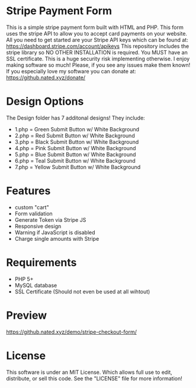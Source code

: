 Stripe Payment Form
====================================

This is a simple stripe payment form built with HTML and PHP. This form uses
the stripe API to allow you to accept card payments on your website. All you need
to get started are your Stripe API keys which can be found at: https://dashboard.stripe.com/account/apikeys
This repository includes the stripe library so NO OTHER INSTALLATION is required. You MUST
have an SSL certificate. This is a huge security risk implementing otherwise.
I enjoy making software so much! Please, if you see any issues make them known! If you especially love
my software you can donate at: https://github.nated.xyz/donate/

Design Options
====================================
The Design folder has 7 additonal designs! They include:

* 1.php = Green Submit Button w/ White Background
* 2.php = Red Submit Button w/ White Background
* 3.php = Black Submit Button w/ White Background
* 4.php = Pink Submit Button w/ White Background
* 5.php = Blue Submit Button w/ White Background
* 6.php = Teal Submit Button w/ White Background
* 7.php = Yellow Submit Button w/ White Background

Features
===============
* custom "cart"
* Form validation
* Generate Token via Stripe JS
* Responsive design
* Warning if JavaScript is disabled
* Charge single amounts with Stripe

Requirements
===============
- PHP 5+
- MySQL database
- SSL Certificate (Should not even be used at all wihtout)

Preview
===============
https://github.nated.xyz/demo/stripe-checkout-form/

License
==========
This software is under an MIT License. Which allows full use to edit, distribute, or sell this code.
See the "LICENSE" file for more information!
